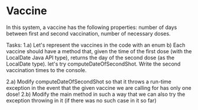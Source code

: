 # Vaccine

In this system, a vaccine has the following properties:
number of days between first and second vaccination, number of necessary doses.

Tasks:
1.a) Let's represent the vaccines in the code with an enum 
b) Each vaccine should have a method that, given the time of the first dose (with the LocalDate Java API type), returns the day of the second dose (as the LocalDate type). let's try computeDateOfSecondShot.  Write the second vaccination times to the console.

2.a) Modify computeDateOfSecondShot so that it throws a run-time exception in the event that the given vaccine we are calling for has only one dose!
2.b) Modify the main method in such a way that we can also try the exception throwing in it (if there was no such case in it so far)
